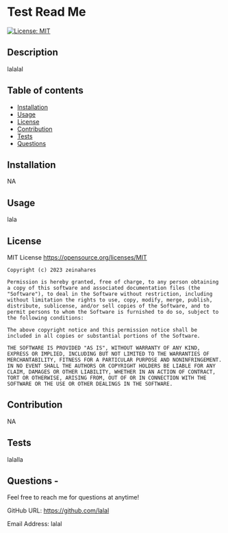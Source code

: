 # Test Read Me

[![License: MIT](https://img.shields.io/badge/License-MIT-yellow.svg)](https://opensource.org/licenses/MIT)

## Description
lalalal

## Table of contents
- [Installation](#installation)
- [Usage](#usage)
- [License](#license)
- [Contribution](#contribution)
- [Tests](#tests)
- [Questions](#questions)
 

## Installation
NA

## Usage
lala 

## License
MIT License https://opensource.org/licenses/MIT

    Copyright (c) 2023 zeinahares
    
    Permission is hereby granted, free of charge, to any person obtaining a copy of this software and associated documentation files (the "Software"), to deal in the Software without restriction, including without limitation the rights to use, copy, modify, merge, publish, distribute, sublicense, and/or sell copies of the Software, and to permit persons to whom the Software is furnished to do so, subject to the following conditions:
    
    The above copyright notice and this permission notice shall be included in all copies or substantial portions of the Software.
    
    THE SOFTWARE IS PROVIDED "AS IS", WITHOUT WARRANTY OF ANY KIND, EXPRESS OR IMPLIED, INCLUDING BUT NOT LIMITED TO THE WARRANTIES OF MERCHANTABILITY, FITNESS FOR A PARTICULAR PURPOSE AND NONINFRINGEMENT. IN NO EVENT SHALL THE AUTHORS OR COPYRIGHT HOLDERS BE LIABLE FOR ANY CLAIM, DAMAGES OR OTHER LIABILITY, WHETHER IN AN ACTION OF CONTRACT, TORT OR OTHERWISE, ARISING FROM, OUT OF OR IN CONNECTION WITH THE SOFTWARE OR THE USE OR OTHER DEALINGS IN THE SOFTWARE.

## Contribution
NA 

## Tests
lalalla 
## Questions - 
  
Feel free to reach me for questions at anytime!

  GitHub URL: https://github.com/lalal 


  Email Address: lalal 
